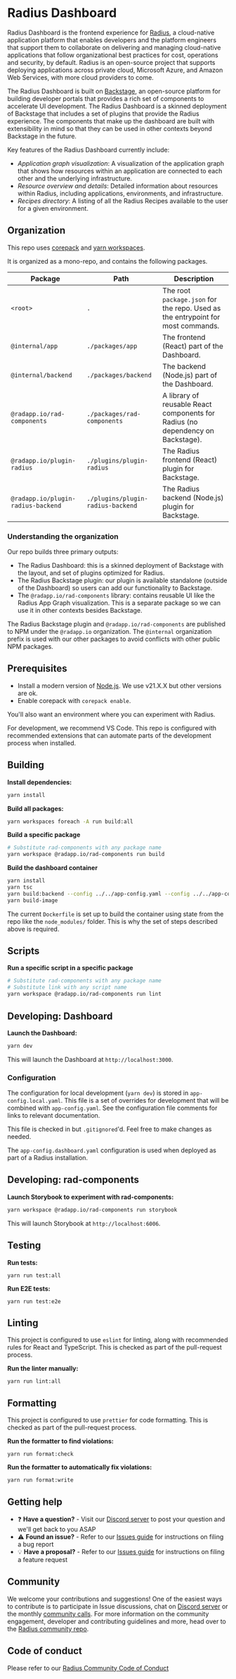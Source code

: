 # Radius Dashboard

Radius Dashboard is the frontend experience for [Radius](https://github.com/radius-project/radius), a cloud-native application platform that enables developers and the platform engineers that support them to collaborate on delivering and managing cloud-native applications that follow organizational best practices for cost, operations and security, by default. Radius is an open-source project that supports deploying applications across private cloud, Microsoft Azure, and Amazon Web Services, with more cloud providers to come.

The Radius Dashboard is built on [Backstage](https://backstage.io/), an open-source platform for building developer portals that provides a rich set of components to accelerate UI development. The Radius Dashboard is a skinned deployment of Backstage that includes a set of plugins that provide the Radius experience. The components that make up the dashboard are built with extensibility in mind so that they can be used in other contexts beyond Backstage in the future.

Key features of the Radius Dashboard currently include: 
- *Application graph visualization*: A visualization of the application graph that shows how resources within an application are connected to each other and the underlying infrastructure.
- *Resource overview and details*: Detailed information about resources within Radius, including applications, environments, and infrastructure.
- *Recipes directory*: A listing of all the Radius Recipes available to the user for a given environment. 

## Organization

This repo uses [corepack](https://nodejs.org/api/corepack.html) and [yarn workspaces](https://classic.yarnpkg.com/lang/en/docs/workspaces/).

It is organized as a mono-repo, and contains the following packages.

| Package                            | Path                              | Description                                                                     |
| ---------------------------------- | --------------------------------- | ------------------------------------------------------------------------------- |
| `<root>`                           | `.`                               | The root `package.json` for the repo. Used as the entrypoint for most commands. |
| `@internal/app`                    | `./packages/app`                  | The frontend (React) part of the Dashboard.                                     |
| `@internal/backend`                | `./packages/backend`              | The backend (Node.js) part of the Dashboard.                                    |
| `@radapp.io/rad-components`        | `./packages/rad-components`       | A library of reusable React components for Radius (no dependency on Backstage). |
| `@radapp.io/plugin-radius`         | `./plugins/plugin-radius`         | The Radius frontend (React) plugin for Backstage.                               |
| `@radapp.io/plugin-radius-backend` | `./plugins/plugin-radius-backend` | The Radius backend (Node.js) plugin for Backstage.                              |

### Understanding the organization

Our repo builds three primary outputs:

- The Radius Dashboard: this is a skinned deployment of Backstage with the layout, and set of plugins optimized for Radius.
- The Radius Backstage plugin: our plugin is available standalone (outside of the Dashboard) so users can add our functionality to Backstage.
- The `@radapp.io/rad-components` library: contains reusable UI like the Radius App Graph visualization. This is a separate package so we can use it in other contexts besides Backstage.

The Radius Backstage plugin and `@radapp.io/rad-components` are published to NPM under the `@radapp.io` organization. The `@internal` organization prefix is used with our other packages to avoid conflicts with other public NPM packages.

## Prerequisites

- Install a modern version of [Node.js](https://nodejs.org/en/download). We use v21.X.X but other versions are ok.
- Enable corepack with `corepack enable`.

You'll also want an environment where you can experiment with Radius.

For development, we recommend VS Code. This repo is configured with recommended extensions that can automate parts of the development process when installed.

## Building

**Install dependencies:**

```bash
yarn install
```

**Build all packages:**

```bash
yarn workspaces foreach -A run build:all
```

**Build a specific package**

```bash
# Substitute rad-components with any package name
yarn workspace @radapp.io/rad-components run build
```

**Build the dashboard container**

```bash
yarn install
yarn tsc
yarn build:backend --config ../../app-config.yaml --config ../../app-config.dashboard.yaml
yarn build-image
```

The current `Dockerfile` is set up to build the container using state from the repo like the `node_modules/` folder. This is why the set of steps described above is required.

## Scripts

**Run a specific script in a specific package**

```bash
# Substitute rad-components with any package name
# Substitute link with any script name
yarn workspace @radapp.io/rad-components run lint
```

## Developing: Dashboard

**Launch the Dashboard:**

```bash
yarn dev
```

This will launch the Dashboard at `http://localhost:3000`.

### Configuration

The configuration for local development (`yarn dev`) is stored in `app-config.local.yaml`. This file is a set of overrides for development that will be combined with `app-config.yaml`. See the configuration file comments for links to relevant documentation.

This file is checked in but `.gitignored`'d. Feel free to make changes as needed.

The `app-config.dashboard.yaml` configuration is used when deployed as part of a Radius installation.

## Developing: rad-components

**Launch Storybook to experiment with rad-components:**

```bash
yarn workspace @radapp.io/rad-components run storybook
```

This will launch Storybook at `http://localhost:6006`.

## Testing

**Run tests:**

```
yarn run test:all
```

**Run E2E tests:**

```
yarn run test:e2e
```

## Linting

This project is configured to use `eslint` for linting, along with recommended rules for React and TypeScript. This is checked as part of the pull-request process.

**Run the linter manually:**

```
yarn run lint:all
```

## Formatting

This project is configured to use `prettier` for code formatting. This is checked as part of the pull-request process.

**Run the formatter to find violations:**

```
yarn run format:check
```

**Run the formatter to automatically fix violations:**

```
yarn run format:write
```

## Getting help

- ❓ **Have a question?** - Visit our [Discord server](https://discord.gg/SRG3ePMKNy) to post your question and we'll get back to you ASAP
- ⚠️ **Found an issue?** - Refer to our [Issues guide](docs/contributing/contributing-issues) for instructions on filing a bug report
- 💡 **Have a proposal?** - Refer to our [Issues guide](docs/contributing/contributing-issues) for instructions on filing a feature request

## Community

We welcome your contributions and suggestions! One of the easiest ways to contribute is to participate in Issue discussions, chat on [Discord server](https://discord.gg/SRG3ePMKNy) or the monthly [community calls](#community-calls). For more information on the community engagement, developer and contributing guidelines and more, head over to the [Radius community repo](https://github.com/radius-project/community).

## Code of conduct

Please refer to our [Radius Community Code of Conduct](https://github.com/radius-project/community/blob/main/CODE-OF-CONDUCT.md)